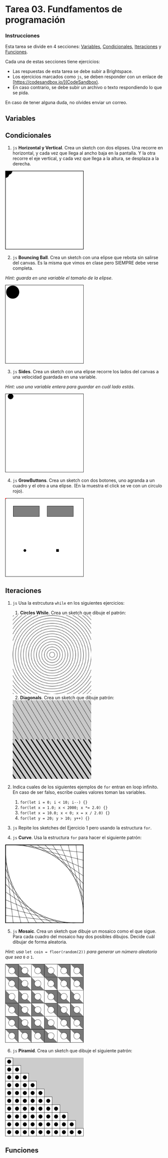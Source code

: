 # Tarea 03. Fundfamentos de programación

### Instrucciones

Esta tarea se divide en 4 secciones: [Variables](#variables), [Condicionales](#condicionales), [Iteraciones](#iteraciones) y [Funciones](#funciones).

Cada una de estas secciones tiene ejercicios:

- Las respuestas de esta tarea se debe subir a Brightspace.
- Los ejercicios marcados como `js`, se deben responder con un enlace de [https://codesandbox.io/](CodeSandbox).
- En caso contrario, se debe subir un archivo o texto respondiendo lo que se pida.

En caso de tener alguna duda, no olvides enviar un correo.

## Variables

## Condicionales

1. `js` **Horizontal y Vertical**. Crea un sketch con dos elipses. Una recorre en horizontal, y cada vez que llega al ancho baja en la pantalla. Y la otra recorre el eje vertical, y cada vez que llega a la altura, se desplaza a la derecha.

<img src="verticalhorizontal.gif" alt="vertical" width="250" />

2. `js` **Bouncing Ball**. Crea un sketch con una elipse que rebota sin salirse del canvas. Es la misma que vimos en clase pero SIEMPRE debe verse completa. 

_Hint: guarda en una variable el tamaño de la elipse_.

<img src="bouncing.gif" alt="bouncing" width="250" />

3. `js` **Sides**. Crea un sketch con una elipse recorre los lados del canvas a una velocidad guardada en una variable.

_Hint: usa una variable entera para guardar en cuál lado estás_.

<img src="sides.gif" alt="sides" width="250" />

4. `js` **GrowButtons**. Crea un sketch con dos botones, uno agranda a un cuadro y el otro a una elipse. (En la muestra el click se ve con un circulo rojo).

<img src="buttons.gif" alt="twobuttons" width="250" />

## Iteraciones

1. `js` Usa la estrcutura `while` en los siguientes ejercicios:
   1. **Circles While**. Crea un sketch que dibuje el patrón:
   
   <img src="circles-while.png" alt="circles-while" width="250" />
   
   2. **Diagonals**. Crea un sketch que dibuje patrón:

   <img src="diagonals.png" alt="diagonals" width="250" />

2. Indica cuales de los siguientes ejemplos de `for` entran en loop infinito. En caso de ser falso, escribe cuales valores toman las variables.
   1. `for(let i = 0; i < 10; i--) {}`
   2. `for(let x = 1.0; x < 2000; x *= 2.0) {}`
   3. `for(let x = 10.0; x < 0; x = x / 2.0) {}`
   4. `for(let y = 20; y > 10; y++) {}`

3. `js` Repite los sketches del Ejercicio 1 pero usando la estructura `for`.
4. `js` **Curve**. Usa la estructura `for` para hacer el siguiente patrón:

<img src="curve.png" alt="curve" width="250" />

5. `js` **Mosaic**. Crea un sketch que dibuje un mosaico como el que sigue. Para cada cuadro del mosaico hay dos posibles dibujos. Decide cuál dibujar de forma aleatoria.

_Hint: usa_ `let coin = floor(random(2))` _para generar un número aleatorio que sea_ `0` _o_ `1`.
   
<img src="random-dfor.png" alt="random-dfor" width="250" />

6. `js` **Piramid**. Crea un sketch que dibuje el siguiente patrón:
   
<img src="piramid.png" alt="piramid" width="250" />

## Funciones
